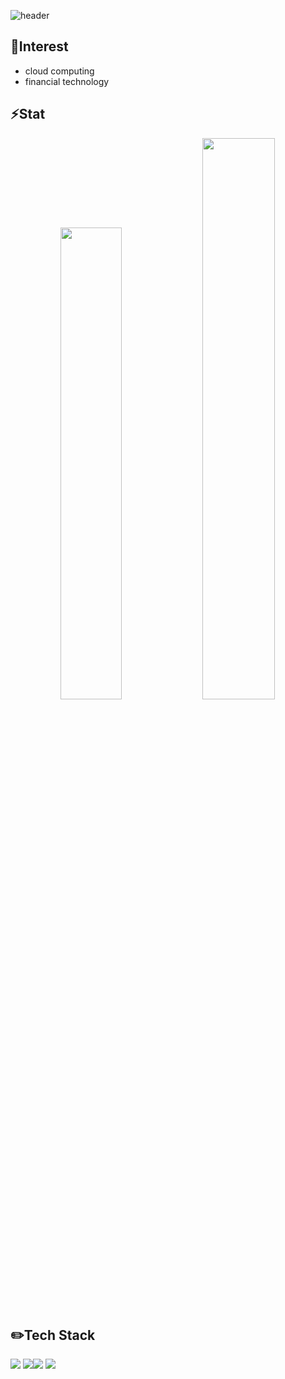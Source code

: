
![header](https://capsule-render.vercel.app/api?type=waving&color=99ccff&height=400&text=Hello,%20World!&fontColor=fffff0&desc=Mirae's%20GitHub)

🌱Interest
---
* cloud computing
* financial technology


⚡️Stat
---
<p align="center">
    <img src="https://github-readme-stats.vercel.app/api?username=allllfo&include_all_commits=true&show_icons=true&theme=cobalt)](https://github.com/EastWon0103/github-readme-stats", width = 44%/>
    <img src="https://github-readme-stats.vercel.app/api/top-langs/?username=allllfo&layout=compact", width = 48%>
</p>

✏️Tech Stack
---
<img src="https://img.shields.io/badge/C++-00599C?style=flat-square&logo=c%2B%2B&logoColor=white"/> <img src="https://img.shields.io/badge/C-A8B9CC?style=flat-square&logo=C&logoColor=white"/><img src="https://img.shields.io/badge/Java-007396?style=flat-square&logo=Java&logoColor=white"/>
<img src="https://img.shields.io/badge/SpringBoot-6DB33F?style=flat-square&logo=SpringBoot&logoColor=white"/>

<!--
## About.
[![Top Langs](https://github-readme-stats.vercel.app/api/top-langs/?username=allllfo&layout=compact&theme=dark)](https://github.com/allllfo/github-readme-stats)
--!>
